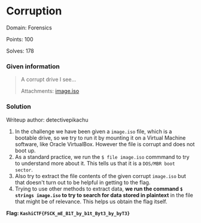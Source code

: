 # Corruption
Domain: Forensics

Points: 100

Solves: 178


### Given information
> A corrupt drive I see...
> 
> Attachments: [image.iso](https://drive.google.com/file/d/1gHY5DOmUcZvfrLr-EpQWJfR3oiVCsYtD/view?usp=sharing)


### Solution
Writeup author: detectivepikachu

1. In the challenge we have been given a `image.iso` file, which is a bootable drive, so we try to run it by mounting it on a Virtual Machine software, like Oracle VirtualBox. However the file is corrupt and does not boot up. 
2. As a standard practice, we run the `$ file image.iso` commmand to try to understand more about it. This tells us that it is a `DOS/MBR boot sector`. 
3. Also try to extract the file contents of the given corrupt `image.iso` but that doesn't turn out to be helpful in getting to the flag.
4. Trying to use other methods to extract data, **we run the command `$ strings image.iso` to try to search for data stored in plaintext** in the file that might be of relevance. This helps us obtain the flag itself.

**Flag: `KashiCTF{FSCK_mE_B1T_by_b1t_Byt3_by_byT3}`**
